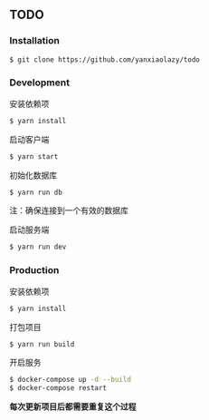 ## TODO

### Installation

```bash
$ git clone https://github.com/yanxiaolazy/todo
```

### Development

安装依赖项

```bash
$ yarn install
```

启动客户端

```bash
$ yarn start
```

初始化数据库

```bash
$ yarn run db
```

注：确保连接到一个有效的数据库

启动服务端

```bash
$ yarn run dev
```

### Production

安装依赖项

```bash
$ yarn install
```

打包项目

```bash
$ yarn run build
```

开启服务

```bash
$ docker-compose up -d --build
$ docker-compose restart
```

**每次更新项目后都需要重复这个过程** 

